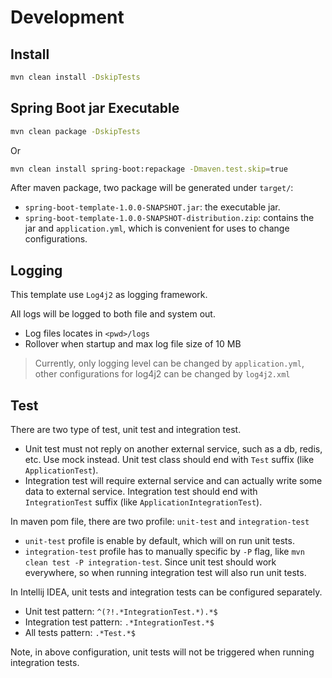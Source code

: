 # Development

## Install

```bash
mvn clean install -DskipTests 
```

## Spring Boot jar Executable

``` bash
mvn clean package -DskipTests 
```

Or

``` bash
mvn clean install spring-boot:repackage -Dmaven.test.skip=true
```

After maven package, two package will be generated under `target/`:

- `spring-boot-template-1.0.0-SNAPSHOT.jar`: the executable jar.
- `spring-boot-template-1.0.0-SNAPSHOT-distribution.zip`: contains the jar and `application.yml`, which is convenient
  for uses to change configurations.

## Logging

This template use `Log4j2` as logging framework.

All logs will be logged to both file and system out.

- Log files locates in `<pwd>/logs`
- Rollover when startup and max log file size of 10 MB

> Currently, only logging level can be changed by `application.yml`, other configurations for log4j2 can be changed by `log4j2.xml`

## Test

There are two type of test, unit test and integration test.

- Unit test must not reply on another external service, such as a db, redis, etc. Use mock instead. Unit test class
  should end with `Test` suffix (like `ApplicationTest`).
- Integration test will require external service and can actually write some data to external service. Integration test
  should end with `IntegrationTest` suffix (like `ApplicationIntegrationTest`).

In maven pom file, there are two profile: `unit-test` and `integration-test`

- `unit-test` profile is enable by default, which will on run unit tests.
- `integration-test` profile has to manually specific by `-P` flag, like `mvn clean test -P integration-test`. Since
  unit test should work everywhere, so when running integration test will also run unit tests.

In Intellij IDEA, unit tests and integration tests can be configured separately.

- Unit test pattern: `^(?!.*IntegrationTest.*).*$`
- Integration test pattern: `.*IntegrationTest.*$`
- All tests pattern: `.*Test.*$`

Note, in above configuration, unit tests will not be triggered when running integration tests. 

